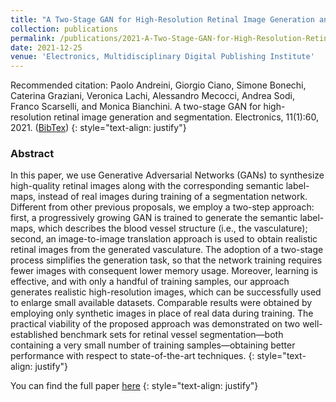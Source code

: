 ```yaml
---
title: "A Two-Stage GAN for High-Resolution Retinal Image Generation and Segmentation"
collection: publications
permalink: /publications/2021-A-Two-Stage-GAN-for-High-Resolution-Retinal-Image-Generation-and-Segmentation
date: 2021-12-25
venue: 'Electronics, Multidisciplinary Digital Publishing Institute'
---
```


Recommended citation: Paolo Andreini, Giorgio Ciano, Simone Bonechi, Caterina Graziani, Veronica Lachi, Alessandro Mecocci, Andrea Sodi, Franco Scarselli, and Monica Bianchini.
A two-stage GAN for high-resolution retinal image generation and segmentation. Electronics, 11(1):60, 2021. ([BibTex](http://clem.diism.unisi.it/~coco_ts/electronics-v11-i01_20221215.bib))
{: style="text-align: justify"}

### Abstract
In this paper, we use Generative Adversarial Networks (GANs) to synthesize high-quality retinal images along with the corresponding semantic label-maps, instead of real images during training of a segmentation network. Different from other previous proposals, we employ a two-step approach: first, a progressively growing GAN is trained to generate the semantic label-maps, which describes the blood vessel structure (i.e., the vasculature); second, an image-to-image translation approach is used to obtain realistic retinal images from the generated vasculature. The adoption of a two-stage process simplifies the generation task, so that the network training requires fewer images with consequent lower memory usage. Moreover, learning is effective, and with only a handful of training samples, our approach generates realistic high-resolution images, which can be successfully used to enlarge small available datasets. Comparable results were obtained by employing only synthetic images in place of real data during training. The practical viability of the proposed approach was demonstrated on two well-established benchmark sets for retinal vessel segmentation—both containing a very small number of training samples—obtaining better performance with respect to state-of-the-art techniques.
{: style="text-align: justify"}

You can find the full paper [here](https://www.mdpi.com/2079-9292/11/1/60)
{: style="text-align: justify"}
